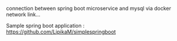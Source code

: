 connection between spring boot microservice and mysql via docker network link...

Sample spring boot application : https://github.com/LipikaM/simplespringboot
